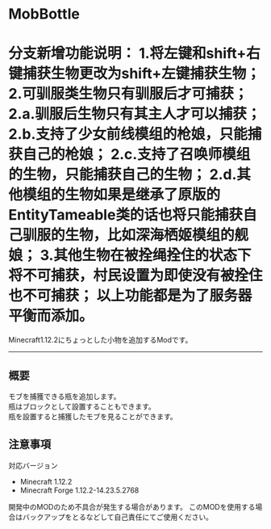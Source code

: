 MobBottle
===
分支新增功能说明：
1.将左键和shift+右键捕获生物更改为shift+左键捕获生物；
2.可驯服类生物只有驯服后才可捕获；
2.a.驯服后生物只有其主人才可以捕获；
2.b.支持了少女前线模组的枪娘，只能捕获自己的枪娘；
2.c.支持了召唤师模组的生物，只能捕获自己的生物；
2.d.其他模组的生物如果是继承了原版的EntityTameable类的话也将只能捕获自己驯服的生物，比如深海栖姬模组的舰娘；
3.其他生物在被拴绳拴住的状态下将不可捕获，村民设置为即使没有被拴住也不可捕获；
以上功能都是为了服务器平衡而添加。
===

Minecraft1.12.2にちょっとした小物を追加するModです。

---

## 概要
モブを捕獲できる瓶を追加します。  
瓶はブロックとして設置することもできます。  
瓶を設置すると捕獲したモブを見ることができます。

## 注意事項
対応バージョン
- Minecraft 1.12.2
- Minecraft Forge 1.12.2-14.23.5.2768
  
開発中のMODのため不具合が発生する場合があります。
このMODを使用する場合はバックアップをとるなどして自己責任にてご使用ください。
